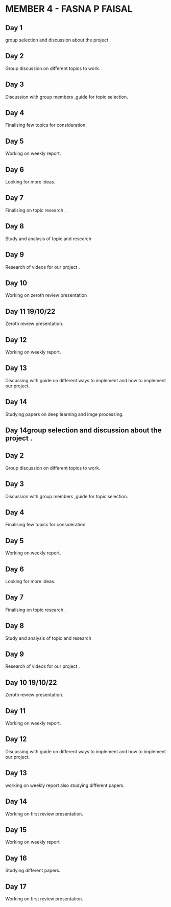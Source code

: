 # MEMBER 4 -  FASNA P FAISAL
## Day 1
group selection and discussion about the project .

## Day 2
Group discussion on different topics to work.

## Day 3
Discussion with group members ,guide for topic selection.

## Day 4
Finalising few topics for consideration.

## Day 5
Working on weekly report.

## Day 6
Looking for more ideas.

## Day 7
Finalising on topic research .

## Day 8
Study and analysis of topic and research

## Day 9
Research of videos for our project .

## Day 10
Working on zeroth review presentation

## Day 11 19/10/22
Zeroth review presentation.

## Day 12
Working on weekly report.

## Day 13
Discussing with guide on different ways to implement and how to implement our project.

## Day 14
Studying papers on deep learning and imge processing.

## Day 14group selection and discussion about the project .

## Day 2
Group discussion on different topics to work.

## Day 3
Discussion with group members ,guide for topic selection.

## Day 4
Finalising few topics for consideration.

## Day 5
Working on weekly report.

## Day 6
Looking for more ideas.

## Day 7
Finalising on topic research .

## Day 8
Study and analysis of topic and research

## Day 9
Research of videos for our project .

## Day 10 19/10/22
Zeroth review presentation.

## Day 11
Working on weekly report.

## Day 12
Discussing with guide on different ways to implement and how to implement our project.

## Day 13
working on weekly report also studying different papers.

## Day 14
Working on first review presentation.

## Day 15
Working on weekly report 

## Day 16
Studying different papers.

## Day 17
Working on first review presentation.

